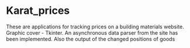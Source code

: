 # Karat_prices
These are applications for tracking prices on a building materials website. Graphic cover - Tkinter.
An asynchronous data parser from the site has been implemented.
Also the output of the changed positions of goods
